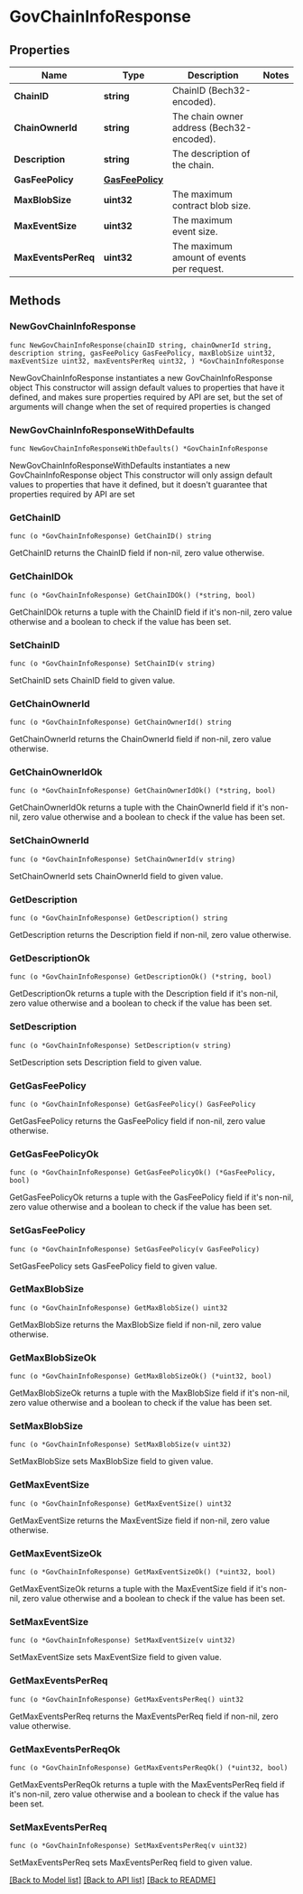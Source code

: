 # GovChainInfoResponse

## Properties

Name | Type | Description | Notes
------------ | ------------- | ------------- | -------------
**ChainID** | **string** | ChainID (Bech32-encoded). | 
**ChainOwnerId** | **string** | The chain owner address (Bech32-encoded). | 
**Description** | **string** | The description of the chain. | 
**GasFeePolicy** | [**GasFeePolicy**](GasFeePolicy.md) |  | 
**MaxBlobSize** | **uint32** | The maximum contract blob size. | 
**MaxEventSize** | **uint32** | The maximum event size. | 
**MaxEventsPerReq** | **uint32** | The maximum amount of events per request. | 

## Methods

### NewGovChainInfoResponse

`func NewGovChainInfoResponse(chainID string, chainOwnerId string, description string, gasFeePolicy GasFeePolicy, maxBlobSize uint32, maxEventSize uint32, maxEventsPerReq uint32, ) *GovChainInfoResponse`

NewGovChainInfoResponse instantiates a new GovChainInfoResponse object
This constructor will assign default values to properties that have it defined,
and makes sure properties required by API are set, but the set of arguments
will change when the set of required properties is changed

### NewGovChainInfoResponseWithDefaults

`func NewGovChainInfoResponseWithDefaults() *GovChainInfoResponse`

NewGovChainInfoResponseWithDefaults instantiates a new GovChainInfoResponse object
This constructor will only assign default values to properties that have it defined,
but it doesn't guarantee that properties required by API are set

### GetChainID

`func (o *GovChainInfoResponse) GetChainID() string`

GetChainID returns the ChainID field if non-nil, zero value otherwise.

### GetChainIDOk

`func (o *GovChainInfoResponse) GetChainIDOk() (*string, bool)`

GetChainIDOk returns a tuple with the ChainID field if it's non-nil, zero value otherwise
and a boolean to check if the value has been set.

### SetChainID

`func (o *GovChainInfoResponse) SetChainID(v string)`

SetChainID sets ChainID field to given value.


### GetChainOwnerId

`func (o *GovChainInfoResponse) GetChainOwnerId() string`

GetChainOwnerId returns the ChainOwnerId field if non-nil, zero value otherwise.

### GetChainOwnerIdOk

`func (o *GovChainInfoResponse) GetChainOwnerIdOk() (*string, bool)`

GetChainOwnerIdOk returns a tuple with the ChainOwnerId field if it's non-nil, zero value otherwise
and a boolean to check if the value has been set.

### SetChainOwnerId

`func (o *GovChainInfoResponse) SetChainOwnerId(v string)`

SetChainOwnerId sets ChainOwnerId field to given value.


### GetDescription

`func (o *GovChainInfoResponse) GetDescription() string`

GetDescription returns the Description field if non-nil, zero value otherwise.

### GetDescriptionOk

`func (o *GovChainInfoResponse) GetDescriptionOk() (*string, bool)`

GetDescriptionOk returns a tuple with the Description field if it's non-nil, zero value otherwise
and a boolean to check if the value has been set.

### SetDescription

`func (o *GovChainInfoResponse) SetDescription(v string)`

SetDescription sets Description field to given value.


### GetGasFeePolicy

`func (o *GovChainInfoResponse) GetGasFeePolicy() GasFeePolicy`

GetGasFeePolicy returns the GasFeePolicy field if non-nil, zero value otherwise.

### GetGasFeePolicyOk

`func (o *GovChainInfoResponse) GetGasFeePolicyOk() (*GasFeePolicy, bool)`

GetGasFeePolicyOk returns a tuple with the GasFeePolicy field if it's non-nil, zero value otherwise
and a boolean to check if the value has been set.

### SetGasFeePolicy

`func (o *GovChainInfoResponse) SetGasFeePolicy(v GasFeePolicy)`

SetGasFeePolicy sets GasFeePolicy field to given value.


### GetMaxBlobSize

`func (o *GovChainInfoResponse) GetMaxBlobSize() uint32`

GetMaxBlobSize returns the MaxBlobSize field if non-nil, zero value otherwise.

### GetMaxBlobSizeOk

`func (o *GovChainInfoResponse) GetMaxBlobSizeOk() (*uint32, bool)`

GetMaxBlobSizeOk returns a tuple with the MaxBlobSize field if it's non-nil, zero value otherwise
and a boolean to check if the value has been set.

### SetMaxBlobSize

`func (o *GovChainInfoResponse) SetMaxBlobSize(v uint32)`

SetMaxBlobSize sets MaxBlobSize field to given value.


### GetMaxEventSize

`func (o *GovChainInfoResponse) GetMaxEventSize() uint32`

GetMaxEventSize returns the MaxEventSize field if non-nil, zero value otherwise.

### GetMaxEventSizeOk

`func (o *GovChainInfoResponse) GetMaxEventSizeOk() (*uint32, bool)`

GetMaxEventSizeOk returns a tuple with the MaxEventSize field if it's non-nil, zero value otherwise
and a boolean to check if the value has been set.

### SetMaxEventSize

`func (o *GovChainInfoResponse) SetMaxEventSize(v uint32)`

SetMaxEventSize sets MaxEventSize field to given value.


### GetMaxEventsPerReq

`func (o *GovChainInfoResponse) GetMaxEventsPerReq() uint32`

GetMaxEventsPerReq returns the MaxEventsPerReq field if non-nil, zero value otherwise.

### GetMaxEventsPerReqOk

`func (o *GovChainInfoResponse) GetMaxEventsPerReqOk() (*uint32, bool)`

GetMaxEventsPerReqOk returns a tuple with the MaxEventsPerReq field if it's non-nil, zero value otherwise
and a boolean to check if the value has been set.

### SetMaxEventsPerReq

`func (o *GovChainInfoResponse) SetMaxEventsPerReq(v uint32)`

SetMaxEventsPerReq sets MaxEventsPerReq field to given value.



[[Back to Model list]](../README.md#documentation-for-models) [[Back to API list]](../README.md#documentation-for-api-endpoints) [[Back to README]](../README.md)


